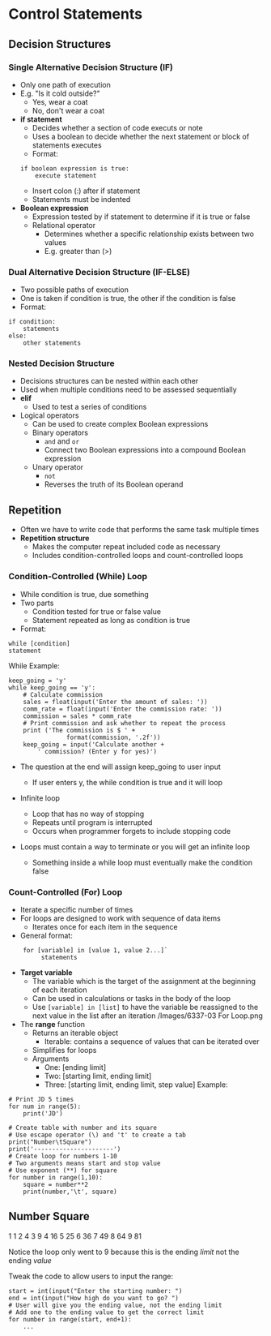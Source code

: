 # Control Statements

## Decision Structures
### Single Alternative Decision Structure (IF)
- Only one path of execution
- E.g. "Is it cold outside?"
	- Yes, wear a coat
	- No, don't wear a coat
- **if statement**
	- Decides whether a section of code executs or note
	- Uses a boolean to decide whether the next statement or block of statements executes 
	- Format:
	```
	if boolean expression is true:
		execute statement
	```
	- Insert colon (:) after if statement
	- Statements must be indented
- **Boolean expression**
	- Expression tested by if statement to determine if it is true or false
	- Relational operator
		- Determines whether a specific relationship exists between two values
		- E.g. greater than (>)
### Dual Alternative Decision Structure (IF-ELSE)
- Two possible paths of execution 
- One is taken if condition is true, the other if the condition is false
- Format:
```
if condition:
	statements
else:
	other statements
```
### Nested Decision Structure 
- Decisions structures can be nested within each other
- Used when multiple conditions need to be assessed sequentially
- **elif**
	- Used to test a series of conditions 
- Logical operators
	- Can be used to create complex Boolean expressions
	- Binary operators
		- `and` and `or` 
		- Connect two Boolean expressions into a compound Boolean expression
	- Unary operator
		- `not`
		- Reverses the truth of its Boolean operand
## Repetition
- Often we have to write code that performs the same task multiple times
- **Repetition structure** 
	- Makes the computer repeat included code as necessary
	- Includes condition-controlled loops and count-controlled loops
### Condition-Controlled (While) Loop
- While condition is true, due something
- Two parts
	- Condition tested for true or false value
	- Statement repeated as long as condition is true
- Format:
```
while [condition]
statement
```

While Example:
```
keep_going = 'y'
while keep_going == 'y':
	# Calculate commission
	sales = float(input('Enter the amount of sales: '))
	comm_rate = float(input('Enter the commission rate: '))
	commission = sales * comm_rate
	# Print commission and ask whether to repeat the process
	print ('The commission is $ ' +
				format(commission, '.2f'))
	keep_going = input('Calculate another +
		' commission? (Enter y for yes)')
```

- The question at the end will assign keep_going to user input
	- If user enters y, the while condition is true and it will loop

- Infinite loop
	- Loop that has no way of stopping
	- Repeats until program is interrupted
	- Occurs when programmer forgets to include stopping code
- Loops must contain a way to terminate or you will get an infinite loop
	- Something inside a while loop must eventually make the condition false

### Count-Controlled (For) Loop
- Iterate a specific number of times 
- For loops are designed to work with sequence of data items
	- Iterates once for each item in the sequence
- General format:
```
	for [variable] in [value 1, value 2...]`
		 statements
```
- **Target variable**
	- The variable which is the target of the assignment at the beginning of each iteration
	- Can be used in calculations or tasks in the body of the loop
	- Use `[variable] in [list]` to have the variable be reassigned to the next value in the list after an iteration
/Images/6337-03 For Loop.png
- The **range** function
	- Returns an iterable object
		- Iterable: contains a sequence of values that can be iterated over
	- Simplifies for loops
	- Arguments
		- One: [ending limit]
		- Two: [starting limit, ending limit]
		- Three: [starting limit, ending limit, step value]
Example:
```
# Print JD 5 times
for num in range(5):
	print('JD')
```
```
# Create table with number and its square
# Use escape operator (\) and 't' to create a tab
print("Number\tSquare")
print('----------------------')
# Create loop for numbers 1-10
# Two arguments means start and stop value
# Use exponent (**) for square
for number in range(1,10):
	square = number**2
	print(number,'\t', square)
```

Number	    Square
----------------------
1    	 1
2    	 4
3    	 9
4    	 16
5 	     25
6 	     36
7 	     49
8 	     64
9    	 81

Notice the loop only went to 9 because this is the ending *limit* not the ending *value* 

Tweak the code to allow users to input the range:
```
start = int(input("Enter the starting number: ")
end = int(input("How high do you want to go? ")
# User will give you the ending value, not the ending limit
# Add one to the ending value to get the correct limit
for number in range(start, end+1):
	...
```